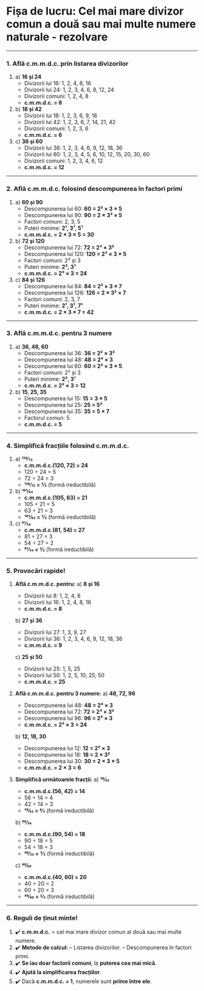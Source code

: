 # **Fișa de lucru: Cel mai mare divizor comun a două sau mai multe numere naturale** - rezolvare

------

### **1. Află c.m.m.d.c. prin listarea divizorilor**

1. a) **16 și 24**
   - Divizorii lui 16: 1, 2, 4, 8, 16
   - Divizorii lui 24: 1, 2, 3, 4, 6, 8, 12, 24
   - Divizorii comuni: 1, 2, 4, 8
   - **c.m.m.d.c. = 8**
2. b) **18 și 42**
   - Divizorii lui 18: 1, 2, 3, 6, 9, 18
   - Divizorii lui 42: 1, 2, 3, 6, 7, 14, 21, 42
   - Divizorii comuni: 1, 2, 3, 6
   - **c.m.m.d.c. = 6**
3. c) **36 și 60**
   - Divizorii lui 36: 1, 2, 3, 4, 6, 9, 12, 18, 36
   - Divizorii lui 60: 1, 2, 3, 4, 5, 6, 10, 12, 15, 20, 30, 60
   - Divizorii comuni: 1, 2, 3, 4, 6, 12
   - **c.m.m.d.c. = 12**

------

### **2. Află c.m.m.d.c. folosind descompunerea în factori primi**

1. a) **60 și 90**
   - Descompunerea lui 60: **60 = 2² × 3 × 5**
   - Descompunerea lui 90: **90 = 2 × 3² × 5**
   - Factori comuni: 2, 3, 5
   - Puteri minime: **2¹, 3¹, 5¹**
   - **c.m.m.d.c. = 2 × 3 × 5 = 30**
2. b) **72 și 120**
   - Descompunerea lui 72: **72 = 2³ × 3²**
   - Descompunerea lui 120: **120 = 2³ × 3 × 5**
   - Factori comuni: 2³ și 3
   - Puteri minime: **2³, 3¹**
   - **c.m.m.d.c. = 2³ × 3 = 24**
3. c) **84 și 126**
   - Descompunerea lui 84: **84 = 2² × 3 × 7**
   - Descompunerea lui 126: **126 = 2 × 3² × 7**
   - Factori comuni: 2, 3, 7
   - Puteri minime: **2¹, 3¹, 7¹**
   - **c.m.m.d.c. = 2 × 3 × 7 = 42**

------

### **3. Află c.m.m.d.c. pentru 3 numere**

1. a) **36, 48, 60**
   - Descompunerea lui 36: **36 = 2² × 3²**
   - Descompunerea lui 48: **48 = 2⁴ × 3**
   - Descompunerea lui 60: **60 = 2² × 3 × 5**
   - Factori comuni: 2² și 3
   - Puteri minime: **2², 3¹**
   - **c.m.m.d.c. = 2² × 3 = 12**
2. b) **15, 25, 35**
   - Descompunerea lui 15: **15 = 3 × 5**
   - Descompunerea lui 25: **25 = 5²**
   - Descompunerea lui 35: **35 = 5 × 7**
   - Factorul comun: 5
   - **c.m.m.d.c. = 5**

------

### **4. Simplifică fracțiile folosind c.m.m.d.c.**

1. a) **120⁄72**
   - **c.m.m.d.c.(120, 72) = 24**
   - 120 ÷ 24 = 5
   - 72 ÷ 24 = 3
   - **120⁄72 = 5⁄3** (formă ireductibilă)
2. b) **105⁄63**
   - **c.m.m.d.c.(105, 63) = 21**
   - 105 ÷ 21 = 5
   - 63 ÷ 21 = 3
   - **105⁄63 = 5⁄3** (formă ireductibilă)
3. c) **81⁄54**
   - **c.m.m.d.c.(81, 54) = 27**
   - 81 ÷ 27 = 3
   - 54 ÷ 27 = 2
   - **81⁄54 = 3⁄2** (formă ireductibilă)

------

### **5. Provocări rapide!**

1. **Află c.m.m.d.c. pentru:**
    a) **8 și 16**

   - Divizorii lui 8: 1, 2, 4, 8
   - Divizorii lui 16: 1, 2, 4, 8, 16
   - **c.m.m.d.c. = 8**

   b) **27 și 36**

   - Divizorii lui 27: 1, 3, 9, 27
   - Divizorii lui 36: 1, 2, 3, 4, 6, 9, 12, 18, 36
   - **c.m.m.d.c. = 9**

   c) **25 și 50**

   - Divizorii lui 25: 1, 5, 25
   - Divizorii lui 50: 1, 2, 5, 10, 25, 50
   - **c.m.m.d.c. = 25**

2. **Află c.m.m.d.c. pentru 3 numere:**
    a) **48, 72, 96**

   - Descompunerea lui 48: **48 = 2⁴ × 3**
   - Descompunerea lui 72: **72 = 2³ × 3²**
   - Descompunerea lui 96: **96 = 2⁵ × 3**
   - **c.m.m.d.c. = 2³ × 3 = 24**

   b) **12, 18, 30**

   - Descompunerea lui 12: **12 = 2² × 3**
   - Descompunerea lui 18: **18 = 2 × 3²**
   - Descompunerea lui 30: **30 = 2 × 3 × 5**
   - **c.m.m.d.c. = 2 × 3 = 6**

3. **Simplifică următoarele fracții:**
    a) **56⁄42**

   - **c.m.m.d.c.(56, 42) = 14**
   - 56 ÷ 14 = 4
   - 42 ÷ 14 = 3
   - **56⁄42 = 4⁄3** (formă ireductibilă)

   b) **90⁄54**

   - **c.m.m.d.c.(90, 54) = 18**
   - 90 ÷ 18 = 5
   - 54 ÷ 18 = 3
   - **90⁄54 = 5⁄3** (formă ireductibilă)

   c) **40⁄60**

   - **c.m.m.d.c.(40, 60) = 20**
   - 40 ÷ 20 = 2
   - 60 ÷ 20 = 3
   - **40⁄60 = 2⁄3** (formă ireductibilă)

------

### **6. Reguli de ținut minte!**

1. ✔️ **c.m.m.d.c.** = cel mai mare divizor comun al două sau mai multe numere.
2. ✔️ **Metode de calcul:**
    – Listarea divizorilor.
    – Descompunerea în factori primi.
3. ✔️ **Se iau doar factorii comuni**, la **puterea cea mai mică**.
4. ✔️ **Ajută la simplificarea fracțiilor**.
5. ✔️ Dacă **c.m.m.d.c. = 1**, numerele sunt **prime între ele**.

